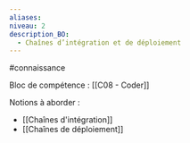 ```yaml
---
aliases: 
niveau: 2
description_BO:
  - Chaînes d’intégration et de déploiement
---
```

#connaissance

Bloc de compétence : [[C08 - Coder]]

Notions à aborder : 
- [[Chaînes d'intégration]]
- [[Chaînes de déploiement]]
